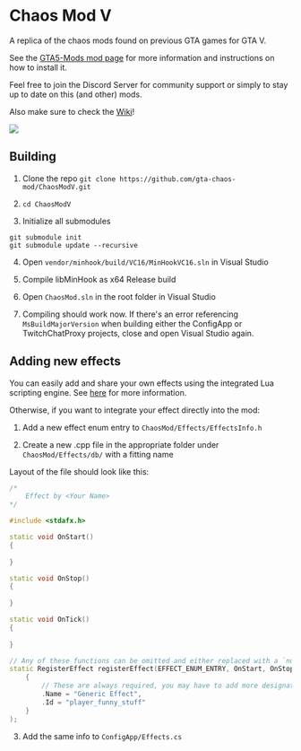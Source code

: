 # Chaos Mod V

A replica of the chaos mods found on previous GTA games for GTA V.

See the [GTA5-Mods mod page](https://www.gta5-mods.com/scripts/chaos-mod-v-beta) for more information and instructions on how to install it.

Feel free to join the Discord Server for community support or simply to stay up to date on this (and other) mods.

Also make sure to check the [Wiki](https://github.com/gta-chaos-mod/ChaosModV/wiki)!

[![](https://discord.com/api/guilds/785656433529716757/widget.png)](https://discord.gg/w2tDeKVaF9)

## Building

1. Clone the repo `git clone https://github.com/gta-chaos-mod/ChaosModV.git`

2. `cd ChaosModV`

3. Initialize all submodules

```
git submodule init
git submodule update --recursive
```

4. Open `vendor/minhook/build/VC16/MinHookVC16.sln` in Visual Studio

5. Compile libMinHook as x64 Release build

6. Open `ChaosMod.sln` in the root folder in Visual Studio

7. Compiling should work now. If there's an error referencing `MsBuildMajorVersion` when building either the ConfigApp or TwitchChatProxy projects, close and open Visual Studio again.

## Adding new effects

You can easily add and share your own effects using the integrated Lua scripting engine. See [here](https://github.com/gta-chaos-mod/ChaosModV/wiki/Lua-Scripting) for more information.

Otherwise, if you want to integrate your effect directly into the mod:

1. Add a new effect enum entry to `ChaosMod/Effects/EffectsInfo.h`

2. Create a new .cpp file in the appropriate folder under `ChaosMod/Effects/db/` with a fitting name

Layout of the file should look like this:

```cpp
/*
	Effect by <Your Name>
*/

#include <stdafx.h>

static void OnStart()
{
	
}

static void OnStop()
{
	
}

static void OnTick()
{
	
}

// Any of these functions can be omitted and either replaced with a `nullptr` or completely left out (default parameter values) in the `RegisterEffect` declaration
static RegisterEffect registerEffect(EFFECT_ENUM_ENTRY, OnStart, OnStop, OnTick, EffectInfo
	{
		// These are always required, you may have to add more designators depending on your effect
		.Name = "Generic Effect",
		.Id = "player_funny_stuff"
	}
);
```

3. Add the same info to `ConfigApp/Effects.cs`
